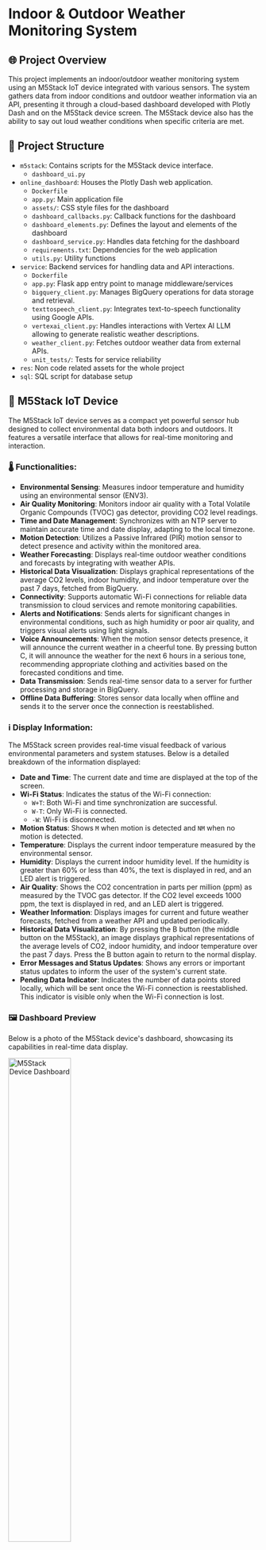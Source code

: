 # Indoor & Outdoor Weather Monitoring System

## 🌐 Project Overview
This project implements an indoor/outdoor weather monitoring system using an M5Stack IoT device integrated with various sensors. The system gathers data from indoor conditions and outdoor weather information via an API, presenting it through a cloud-based dashboard developed with Plotly Dash and on the M5Stack device screen. The M5Stack device also has the ability to say out loud weather conditions when specific criteria are met. 

## 📁 Project Structure
- `m5stack`: Contains scripts for the M5Stack device interface.
  - `dashboard_ui.py`
- `online_dashboard`: Houses the Plotly Dash web application.
  - `Dockerfile`
  - `app.py`: Main application file
  - `assets/`: CSS style files for the dashboard
  - `dashboard_callbacks.py`: Callback functions for the dashboard
  - `dashboard_elements.py`: Defines the layout and elements of the dashboard
  - `dashboard_service.py`: Handles data fetching for the dashboard
  - `requirements.txt`: Dependencies for the web application
  - `utils.py`: Utility functions
- `service`: Backend services for handling data and API interactions.
  - `Dockerfile`
  - `app.py`: Flask app entry point to manage middleware/services
  - `bigquery_client.py`: Manages BigQuery operations for data storage and retrieval.
  - `texttospeech_client.py`: Integrates text-to-speech functionality using Google APIs.
  - `vertexai_client.py`: Handles interactions with Vertex AI LLM allowing to generate realistic weather descriptions.
  - `weather_client.py`: Fetches outdoor weather data from external APIs.
  - `unit_tests/`: Tests for service reliability
- `res`: Non code related assets for the whole project
- `sql`: SQL script for database setup

## 🤖 M5Stack IoT Device

The M5Stack IoT device serves as a compact yet powerful sensor hub designed to collect environmental data both indoors and outdoors. It features a versatile interface that allows for real-time monitoring and interaction.

### 🌡️ Functionalities:
- **Environmental Sensing**: Measures indoor temperature and humidity using an environmental sensor (ENV3).
- **Air Quality Monitoring**: Monitors indoor air quality with a Total Volatile Organic Compounds (TVOC) gas detector, providing CO2 level readings.
- **Time and Date Management**: Synchronizes with an NTP server to maintain accurate time and date display, adapting to the local timezone.
- **Motion Detection**: Utilizes a Passive Infrared (PIR) motion sensor to detect presence and activity within the monitored area.
- **Weather Forecasting**: Displays real-time outdoor weather conditions and forecasts by integrating with weather APIs.
- **Historical Data Visualization**: Displays graphical representations of the average CO2 levels, indoor humidity, and indoor temperature over the past 7 days, fetched from BigQuery.
- **Connectivity**: Supports automatic Wi-Fi connections for reliable data transmission to cloud services and remote monitoring capabilities.
- **Alerts and Notifications**: Sends alerts for significant changes in environmental conditions, such as high humidity or poor air quality, and triggers visual alerts using light signals.
- **Voice Announcements**: When the motion sensor detects presence, it will announce the current weather in a cheerful tone. By pressing button C, it will announce the weather for the next 6 hours in a serious tone, recommending appropriate clothing and activities based on the forecasted conditions and time.
- **Data Transmission**: Sends real-time sensor data to a server for further processing and storage in BigQuery.
- **Offline Data Buffering**: Stores sensor data locally when offline and sends it to the server once the connection is reestablished.

### ℹ️ Display Information:

The M5Stack screen provides real-time visual feedback of various environmental parameters and system statuses. Below is a detailed breakdown of the information displayed:

- **Date and Time**: The current date and time are displayed at the top of the screen.
- **Wi-Fi Status**: Indicates the status of the Wi-Fi connection:
  - `W+T`: Both Wi-Fi and time synchronization are successful.
  - `W-T`: Only Wi-Fi is connected.
  - `-W`: Wi-Fi is disconnected.
- **Motion Status**: Shows `M` when motion is detected and `NM` when no motion is detected.
- **Temperature**: Displays the current indoor temperature measured by the environmental sensor.
- **Humidity**: Displays the current indoor humidity level. If the humidity is greater than 60% or less than 40%, the text is displayed in red, and an LED alert is triggered.
- **Air Quality**: Shows the CO2 concentration in parts per million (ppm) as measured by the TVOC gas detector. If the CO2 level exceeds 1000 ppm, the text is displayed in red, and an LED alert is triggered.
- **Weather Information**: Displays images for current and future weather forecasts, fetched from a weather API and updated periodically.
- **Historical Data Visualization**: By pressing the B button (the middle button on the M5Stack), an image displays graphical representations of the average levels of CO2, indoor humidity, and indoor temperature over the past 7 days. Press the B button again to return to the normal display.
- **Error Messages and Status Updates**: Shows any errors or important status updates to inform the user of the system's current state.
- **Pending Data Indicator**: Indicates the number of data points stored locally, which will be sent once the Wi-Fi connection is reestablished. This indicator is visible only when the Wi-Fi connection is lost.

### 🖼️ Dashboard Preview
Below is a photo of the M5Stack device's dashboard, showcasing its capabilities in real-time data display.

<img src="res/readme_resources/m5stack_preview.jpeg" alt="M5Stack Device Dashboard" style="width:50%;">


### M5Stack Requirements

1. Required Hardware: M5Stack Core2, ENV3 Environmental Sensor, PIR Motion Sensor, TVOC Gas Detector.
2. Ensure you have Python 3.x installed on the M5Stack device.

### M5Stack Setup

1. Clone the project repository to the device (only the `dashboard_ui.py` file is needed).
2. Load the required images into the `res` folder on the M5Stack device. The images can be found in the `res` folder of the project repository:
   - `default_current_weather.png`
   - `default_future_weather.png`
   - `fetch-bigquery-history-image.png`
3. Configure the Wi-Fi credentials in the `dashboard_ui.py` script. Flask Url = [https://final-project-service-c7loi7tmea-oa.a.run.app](https://final-project-service-c7loi7tmea-oa.a.run.app)
4. Run the `dashboard_ui.py` script to start the device interface.


## ⚙️ Backend Service

The backend service is the core of data management and interaction in our project, built using Flask. This service acts as a middleware to handle data storage, retrieval, and real-time data processing between the M5Stack IoT device and the cloud.

### 📈 Functionalities:
- **Data Handling**: Manages the storage and retrieval of sensor data and weather information in Google's BigQuery.
- **Weather Data Integration**: Integrates with OpenWeatherMap API to fetch real-time and forecasted weather data based on user location derived from IP addresses.
- **Image Generation**: Creates visual representations of current and forecasted weather conditions.
- **Text-to-Speech**: Converts weather descriptions into spoken output, enhancing accessibility and user interaction.
- **API Endpoints**:
  - `/send-to-bigquery`: Receives and stores data into BigQuery.
  - `/current-weather`: Fetches and returns current weather data.
  - `/future-weather`: Provides future weather forecasts.
  - `/generate-weather-image`: Generates an image depicting the current weather, including temperature, humidity, and weather icons.
  - `/generate-future-weather-image`: Creates images showing future weather forecasts.
  - `/generate-current-weather-spoken`: Generates spoken weather descriptions from current weather data.
  - `/fetch-bigquery-history`: Retrieves historical weather data stored in BigQuery.
  - `/fetch-bigquery-history-image`: Visualizes historical weather data through dynamically generated graphs.

### 🌍 API Interaction
The backend extensively interacts with external APIs and internal data to provide comprehensive weather analytics and real-time updates. 

### 🌐 Service Deployment on Google Cloud Run
To deploy the backend service on Google Cloud Run:

1. Clone the project repository using Google Cloud Console Cloud Shell.
2. Navigate to the `service` directory.
3. Build the Docker image for the service:
    ```
    docker build -t eu.gcr.io/<your-project-id>/weather_service:latest .
    gcloud auth configure-docker
    docker push eu.gcr.io/<your-project-id>/weather_service:latest
    ```
4. Deploy the service on Cloud Run by creating a new deployment.
5. Configure the following environment variables and API keys:
- `OPENWEATHERMAP_API_KEY`: The API key for accessing the OpenWeatherMap services, which provide weather data such as temperature, humidity, and forecasts.

- `IPINFO_API_KEY`: The API key for IPinfo, a service that offers geolocation data for IP addresses, helping determine the geographic location of the M5Stack IoT Device.

- `PROJECT_ID`: The unique identifier for your Google Cloud Project where all cloud resources are stored and managed.

- `PROJECT_LOCATION`: The geographical region or location of the Google Cloud project. 

- `DATASET_NAME`: The name of the BigQuery dataset within your Google Cloud Project where all weather data is stored.

- `WEATHER_TABLE`: The name of the table within the BigQuery dataset that specifically holds weather-related data from M5Stack sensors and the weather API. 


## 🖥️ Online Dashboard

The online dashboard, developed using **Plotly Dash** and **dash_bootstrap_components**, provides a comprehensive and interactive visualization of weather data collected both indoors and outdoors. It is designed to display current conditions, historical data, and averages in a clear and informative layout.

### 🌤️ Functionalities:
- **Current Weather Display**: Shows real-time weather conditions, including air quality, visibility, and wind speed.
- **Temperature and Humidity Monitoring**: Displays current indoor and outdoor temperature and humidity levels with dynamic gauges and thermometers.
- **Average Weather Plots**: Visualizes daily average temperature and humidity with interactive graphs.
- **Historical Data Exploration**: Allows users to select dates and graph types to review past weather conditions.

### 🌐 Access the Dashboard
The dashboard can be accessed online [here](https://final-project-dashboard-c7loi7tmea-oa.a.run.app).

### 🖼️ Dashboard Screenshot
Below is a screenshot of the online dashboard, illustrating the layout and design of the user interface.

<img src="res/readme_resources/dashboard_screenshot.png" alt="Online Weather Dashboard" style="width:70%;">

### 🖥️ Dashboard Deployment on Google Cloud Run
To deploy the dashboard on Google Cloud Run:

1. Ensure the service is already up and running.
2. Clone the project repository and navigate to the `online_dashboard` directory in GCP Console Cloud Shell.
3. Build the Docker image for the dashboard:
    ```
    docker build -t eu.gcr.io/<your-project-id>/final_project_dashboard:latest .
    gcloud auth configure-docker
    docker push eu.gcr.io/<your-project-id>/final_project_dashboard:latest
    ```
4. Deploy the dashboard on Cloud Run by creating a new deployment.
5. Set the `SERVICE_CLOUD_RUN_URL` environment variable to the URL of the deployed service.


## 👥 Contributors

### Philippe Megbemado (phe3l)
**Contributions**:
- Designed, developed, and deployed the M5Stack device UI and functionalities.
- Initiated the development of the web service with BigQuery functions and the weather API. Developed the backend functions that generate the visual graphs for displaying on the M5Stack device. 
- Created the Google Cloud Platform project and configured the BigQuery database.

### Mykhailo Zotov (wildchilling)
**Contributions**:
- Designed, developed and deployed the web dashboard using Plotly Dash to Google Cloud Platform.
- Developed a part of the web service, integrating additional functionalities such as Text-to-Speech and Language Learning Models (LLMs).
- Designed the overall architecture of the project, decoupled various parts of the codebase to enhance modularity and maintainability, created this readme.

## 🍿 Video on the Project

A video explaining our project can be accessed below.

<a href="https://youtu.be/HAIiPcflFWI" target="_blank">
  <img src="https://img.youtube.com/vi/HAIiPcflFWI/maxresdefault.jpg" width="50%" alt="Watch the video">
</a>



